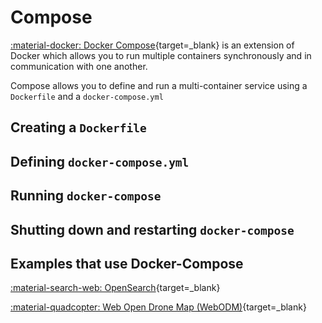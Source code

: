 # Compose

[:material-docker: Docker Compose](https://docs.docker.com/compose){target=_blank} is an extension of Docker which allows you to run multiple containers synchronously and in communication with one another. 

Compose allows you to define and run a multi-container service using a `Dockerfile` and a `docker-compose.yml` 

## Creating a `Dockerfile`

## Defining `docker-compose.yml`

## Running `docker-compose`

## Shutting down and restarting `docker-compose`


## Examples that use Docker-Compose

[:material-search-web: OpenSearch](https://opensearch.org/downloads.html#docker-compose){target=_blank}

[:material-quadcopter: Web Open Drone Map (WebODM)](https://github.com/OpenDroneMap/WebODM/#run-it-on-the-cloud-google-compute-amazon-aws){target=_blank}
